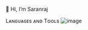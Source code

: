 👋 Hi, I’m Saranraj




Lᴀɴɢᴜᴀɢᴇs ᴀɴᴅ Tᴏᴏʟs
![image](https://github.com/softdev02/softdev02/assets/140391665/2c8516ef-e096-468a-b062-f67f16825085)

